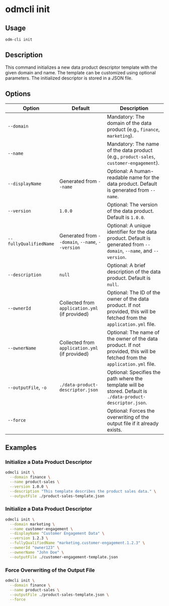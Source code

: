 # odmcli init

## Usage

`odm-cli init`

## Description

This command initializes a new data product descriptor template with the given domain and name. The template can be customized using optional parameters. The initialized descriptor is stored in a JSON file.

## Options

| Option                 | Default                                      | Description                                                                                             |
|------------------------|----------------------------------------------|---------------------------------------------------------------------------------------------------------|
| `--domain`             |                                              | Mandatory: The domain of the data product (e.g., `finance`, `marketing`).                                |
| `--name`               |                                              | Mandatory: The name of the data product (e.g., `product-sales`, `customer-engagement`).                 |
| `--displayName`        | Generated from `--name`                       | Optional: A human-readable name for the data product. Default is generated from `--name`.               |
| `--version`            | `1.0.0`                                      | Optional: The version of the data product. Default is `1.0.0`.                                         |
| `--fullyQualifiedName` | Generated from `--domain`, `--name`, `--version` | Optional: A unique identifier for the data product. Default is generated from `--domain`, `--name`, and `--version`. |
| `--description`        | `null`                                       | Optional: A brief description of the data product. Default is `null`.                                    |
| `--ownerId`            | Collected from `application.yml` (if provided) | Optional: The ID of the owner of the data product. If not provided, this will be fetched from the `application.yml` file. |
| `--ownerName`          | Collected from `application.yml` (if provided) | Optional: The name of the owner of the data product. If not provided, this will be fetched from the `application.yml` file. |
| `--outputFile`, `-o`   | `./data-product-descriptor.json`             | Optional: Specifies the path where the template will be stored. Default is `./data-product-descriptor.json`. |
| `--force`              |                                              | Optional: Forces the overwriting of the output file if it already exists.                               |

## Examples

### Initialize a Data Product Descriptor

```bash
odmcli init \
  --domain finance \
  --name product-sales \
  --version 1.0.0 \
  --description "This template describes the product sales data." \
  --outputFile ./product-sales-template.json
```

### Initialize a Data Product Descriptor

```bash
odmcli init \
  --domain marketing \
  --name customer-engagement \
  --displayName "Customer Engagement Data" \
  --version 1.2.3 \
  --fullyQualifiedName "marketing.customer-engagement.1.2.3" \
  --ownerId "owner123" \
  --ownerName "John Doe" \
  --outputFile ./customer-engagement-template.json
```

### Force Overwriting of the Output File

```bash
odmcli init \
  --domain finance \
  --name product-sales \
  --outputFile ./product-sales-template.json \
  --force
```

